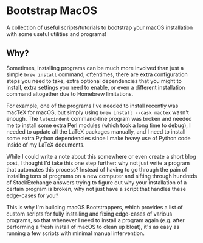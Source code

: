 # Bootstrap MacOS

A collection of useful scripts/tutorials to bootstrap your macOS installation with some useful utilities and programs!

## Why?

Sometimes, installing programs can be much more involved than just a simple `brew install` command; oftentimes, there are extra configuration steps you need to take, extra optional dependencies that you might to install, extra settings you need to enable, or even a different installation command altogether due to Homebrew limitations.

For example, one of the programs I've needed to install recently was macTeX for macOS, but simply using `brew install --cask mactex` wasn't enough. The `latexindent` command-line program was broken and needed me to install some extra Perl modules (which took a long time to debug), I needed to update all the LaTeX packages manually, and I need to install some extra Python dependencies since I make heavy use of Python code inside of my LaTeX documents.

While I could write a note about this somewhere or even create a short blog post, I thought I'd take this one step further: why not just write a program that automates this process? Instead of having to go through the pain of installing tons of programs on a new computer and sifting through hundreds of StackExchange answers trying to figure out why your installation of a certain program is broken, why not just have a script that handles these edge-cases for you?

This is why I'm building macOS Bootstrappers, which provides a list of custom scripts for fully installing and fixing edge-cases of various programs, so that whenever I need to install a program again (e.g. after performing a fresh install of macOS to clean up bloat), it's as easy as running a few scripts with minimal manual intervention.
